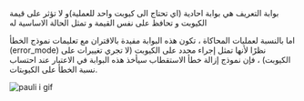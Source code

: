 بوابة التعريف
هي بوابة احادية (اي تحتاج الى كيوبت واحد للعملية)و
 لا تؤثر على قيمة الكيوبت و تحافظ على نفس القيمة و تمثل الحالة الاساسية له

اما بالنسبة لعمليات المحاكاة ، تكون هذه البوابة مفيدة بالاقتران مع تعليمات نموذج الخطأ (error_mode) نظرًا لأنها تمثل إجراء محدد على الكيوبت (لا تجري تغييرات على الكيوبت) ، فإن نموذج إزالة خطأ الاستقطاب سيأخذ هذه البوابة في الاعتبار عند احتساب نسبة الخطأ على الكيوبتات. 


<!-- صورة لتمثيل تأثير البوابة على كرة بلوخ -->

<!-- مصفوفة باولي -->

 ![pauli i gif](~/images/pauliIG.gif)
 




